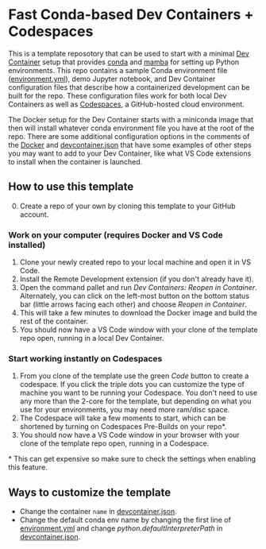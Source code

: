# Fast Conda-based Dev Containers + Codespaces

This is a template reposotory that can be used to start with a minimal [Dev Container]() setup that provides [conda]() and [mamba](https://github.com/mamba-org/mamba) for setting up Python environments.
This repo contains a sample Conda environment file ([environment.yml](environment.yml)), demo Jupyter notebook, and Dev Container configuration files that describe how a containerized development can be built for the repo.
These configuration files work for both local Dev Containers as well as [Codespaces](), a GitHub-hosted cloud environment.

The Docker setup for the Dev Container starts with a miniconda image that then will install whatever conda environment file you have at the root of the repo.
There are some additional configuration options in the comments of the [Docker](.devcontainer/Dockerfile) and [devcontainer.json](.devcontainer/devcontainer.json) that have some examples of other steps you may want to add to your Dev Container, like what VS Code extensions to install when the container is launched.

## How to use this template

0. Create a repo of your own by cloning this template to your GitHub account.

### Work on your computer (requires Docker and VS Code installed)

1. Clone your newly created repo to your local machine and open it in VS Code.
2. Install the Remote Development extension (if you don't already have it).
3. Open the command pallet and run _Dev Containers: Reopen in Container_. Alternately, you can click on the left-most button on the bottom status bar (little arrows facing each other) and choose _Reopen in Container_.
4. This will take a few minutes to download the Docker image and build the rest of the container.
5. You should now have a VS Code window with your clone of the template repo open, running in a local Dev Container.

### Start working instantly on Codespaces

1. From you clone of the template use the green _Code_ button to create a codespace. If you click the triple dots you can customize the type of machine you want to be running your Codespace. You don't need to use any more than the 2-core for the template, but depending on what you use for your environments, you may need more ram/disc space.
2. The Codespace will take a few moments to start, which can be shortened by turning on Codespaces Pre-Builds on your repo*.
3. You should now have a VS Code window in your browser with your clone of the template repo open, running in a Codespace.

\* This can get expensive so make sure to check the settings when enabling this feature.

## Ways to customize the template

- Change the container `name` in [devcontainer.json](.devcontainer/devcontainer.json).
- Change the default conda env name by changing the first line of [environment.yml](environment.yml) and change _python.defaultInterpreterPath_ in [devcontainer.json](.devcontainer/devcontainer.json).
